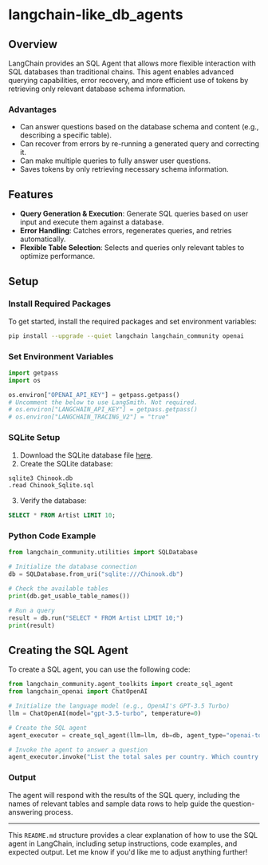 # langchain-like_db_agents

## Overview

LangChain provides an SQL Agent that allows more flexible interaction with SQL databases than traditional chains. This agent enables advanced querying capabilities, error recovery, and more efficient use of tokens by retrieving only relevant database schema information.

### Advantages

* Can answer questions based on the database schema and content (e.g., describing a specific table).
* Can recover from errors by re-running a generated query and correcting it.
* Can make multiple queries to fully answer user questions.
* Saves tokens by only retrieving necessary schema information.

## Features

* **Query Generation & Execution**: Generate SQL queries based on user input and execute them against a database.
* **Error Handling**: Catches errors, regenerates queries, and retries automatically.
* **Flexible Table Selection**: Selects and queries only relevant tables to optimize performance.

## Setup

### Install Required Packages

To get started, install the required packages and set environment variables:

```bash
pip install --upgrade --quiet langchain langchain_community openai
```

### Set Environment Variables

```python
import getpass
import os

os.environ["OPENAI_API_KEY"] = getpass.getpass()
# Uncomment the below to use LangSmith. Not required.
# os.environ["LANGCHAIN_API_KEY"] = getpass.getpass()
# os.environ["LANGCHAIN_TRACING_V2"] = "true"
```

### SQLite Setup

1. Download the SQLite database file [here](https://raw.githubusercontent.com/lerocha/chinook-database/master/ChinookDatabase/DataSources/Chinook_Sqlite.sql).
2. Create the SQLite database:

```bash
sqlite3 Chinook.db
.read Chinook_Sqlite.sql
```

3. Verify the database:

```sql
SELECT * FROM Artist LIMIT 10;
```

### Python Code Example

```python
from langchain_community.utilities import SQLDatabase

# Initialize the database connection
db = SQLDatabase.from_uri("sqlite:///Chinook.db")

# Check the available tables
print(db.get_usable_table_names())

# Run a query
result = db.run("SELECT * FROM Artist LIMIT 10;")
print(result)
```

## Creating the SQL Agent

To create a SQL agent, you can use the following code:

```python
from langchain_community.agent_toolkits import create_sql_agent
from langchain_openai import ChatOpenAI

# Initialize the language model (e.g., OpenAI's GPT-3.5 Turbo)
llm = ChatOpenAI(model="gpt-3.5-turbo", temperature=0)

# Create the SQL agent
agent_executor = create_sql_agent(llm=llm, db=db, agent_type="openai-tools", verbose=True)

# Invoke the agent to answer a question
agent_executor.invoke("List the total sales per country. Which country's customers spent the most?")
```

### Output

The agent will respond with the results of the SQL query, including the names of relevant tables and sample data rows to help guide the question-answering process.

---

This `README.md` structure provides a clear explanation of how to use the SQL agent in LangChain, including setup instructions, code examples, and expected output. Let me know if you'd like me to adjust anything further!
